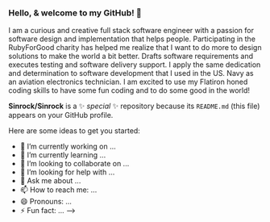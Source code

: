 ### Hello, & welcome to my GitHub! 👋

 I am a curious and creative full stack software engineer with a passion for software design and implementation that helps people. Participating in the RubyForGood charity has helped me realize that I want to do more to design solutions to make the world a bit better. Drafts software requirements and executes testing and software delivery support. I apply the same dedication and determination to software development that I used in the US. Navy as an aviation electronics technician. I am excited to use my Flatiron honed coding skills to have some fun coding and to do some good in the world! 
 
**Sinrock/Sinrock** is a ✨ _special_ ✨ repository because its `README.md` (this file) appears on your GitHub profile.

Here are some ideas to get you started:

- 🔭 I’m currently working on ...
- 🌱 I’m currently learning ...
- 👯 I’m looking to collaborate on ...
- 🤔 I’m looking for help with ...
- 💬 Ask me about ...
- 📫 How to reach me: ...
- 😄 Pronouns: ...
- ⚡ Fun fact: ...
-->
